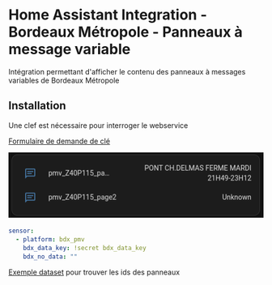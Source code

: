 # Home Assistant Integration - Bordeaux Métropole - Panneaux à message variable

Intégration permettant d'afficher le contenu des panneaux à messages variables de Bordeaux Métropole


## Installation

Une clef est nécessaire pour interroger le webservice

[Formulaire de demande de clé](https://data.bordeaux-metropole.fr/opendata/key)

![Card](images/pmv_card.png)

```yaml
sensor:
  - platform: bdx_pmv
    bdx_data_key: !secret bdx_data_key
    bdx_no_data: ""
```

[Exemple dataset](https://opendata.bordeaux-metropole.fr/explore/dataset/pc_pmv_p/table/) pour trouver les ids des panneaux
